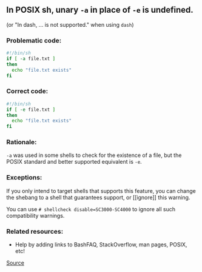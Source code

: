 ## In POSIX sh, unary `-a` in place of `-e` is undefined.

(or "In dash, ... is not supported." when using `dash`)

### Problematic code:

```sh
#!/bin/sh
if [ -a file.txt ]
then
  echo "file.txt exists"
fi
```

### Correct code:

```sh
#!/bin/sh
if [ -e file.txt ]
then
  echo "file.txt exists"
fi
```

### Rationale:

`-a` was used in some shells to check for the existence of a file, but the POSIX standard and better supported equivalent is `-e`.

### Exceptions:

If you only intend to target shells that supports this feature, you can change
the shebang to a shell that guarantees support, or [[ignore]] this warning.

You can use `# shellcheck disable=SC3000-SC4000` to ignore all such compatibility
warnings.

### Related resources:

* Help by adding links to BashFAQ, StackOverflow, man pages, POSIX, etc!

[Source](https://github.com/koalaman/shellcheck/wiki/SC3017)

